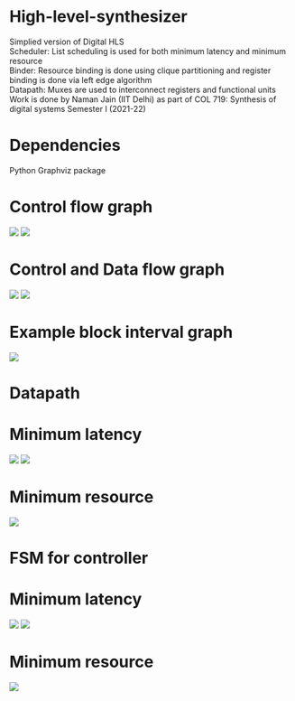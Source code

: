# High-level-synthesizer
Simplied version of Digital HLS <br />
Scheduler: List scheduling is used for both minimum latency and minimum resource <br />
Binder: Resource binding is done using clique partitioning and register binding is done via left edge algorithm <br />
Datapath: Muxes are used to interconnect registers and functional units <br />
Work is done by Naman Jain (IIT Delhi) as part of COL 719: Synthesis of digital systems Semester I (2021-22)

# Dependencies
Python Graphviz package

# Control flow graph
![](output_images/gcd_HDL_cfg.png)
![](output_images/modulo_HDL_cfg.png)

# Control and Data flow graph
![](output_images/gcd_HDL_cdfg.png)
![](output_images/modulo_HDL_cdfg.png)

# Example block interval graph
![](output_fimages/block_4_interval.svg)

# Datapath
# Minimum latency
![](output_images/gcd_HDLdatapath_min_latency.png)
![](output_images/modulo_HDLdatapath.png)

# Minimum resource
![](output_images/gcd_HDLdatapath_MIN_r.png)

# FSM for controller
# Minimum latency
![](output_images/gcd_HDL_fsm_min_latency.png)
![](output_images/modulo_HDL_fsm.png)

# Minimum resource
![](output_images/gcd_HDL_fsm_min_r.png)
